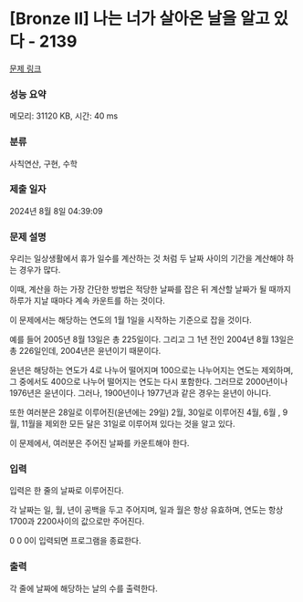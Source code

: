 # [Bronze II] 나는 너가 살아온 날을 알고 있다 - 2139 

[문제 링크](https://www.acmicpc.net/problem/2139) 

### 성능 요약

메모리: 31120 KB, 시간: 40 ms

### 분류

사칙연산, 구현, 수학

### 제출 일자

2024년 8월 8일 04:39:09

### 문제 설명

<p>우리는 일상생활에서 휴가 일수를 계산하는 것 처럼 두 날짜 사이의 기간을 계산해야 하는 경우가 많다.</p>

<p>이때, 계산을 하는 가장 간단한 방법은 적당한 날짜를 잡은 뒤 계산할 날짜가 될 때까지 하루가 지날 때마다 계속 카운트를 하는 것이다.</p>

<p>이 문제에서는 해당하는 연도의 1월 1일을 시작하는 기준으로 잡을 것이다.</p>

<p>예를 들어 2005년 8월 13일은 총 225일이다. 그리고 그 1년 전인 2004년 8월 13일은 총 226일인데, 2004년은 윤년이기 때문이다.</p>

<p>윤년은 해당하는 연도가 4로 나누어 떨어지며 100으로는 나누어지는 연도는 제외하며, 그 중에서도 400으로 나누어 떨어지는 연도는 다시 포함한다. 그러므로 2000년이나 1976년은 윤년이다. 그러나, 1900년이나 1977년과 같은 경우는 윤년이 아니다.</p>

<p>또한 여러분은 28일로 이루어진(윤년에는 29일) 2월, 30일로 이루어진 4월, 6월 , 9월, 11월을 제외한 모든 달은 31일로 이루어져 있다는 것을 알고 있다.</p>

<p>이 문제에서, 여러분은 주어진 날짜를 카운트해야 한다.</p>

### 입력 

 <p>입력은 한 줄의 날짜로 이루어진다.</p>

<p>각 날짜는 일, 월, 년이 공백을 두고 주어지며, 일과 월은 항상 유효하며, 연도는 항상 1700과 2200사이의 값으로만 주어진다.</p>

<p>0 0 0이 입력되면 프로그램을 종료한다.</p>

### 출력 

 <p>각 줄에 날짜에 해당하는 날의 수를 출력한다.</p>

